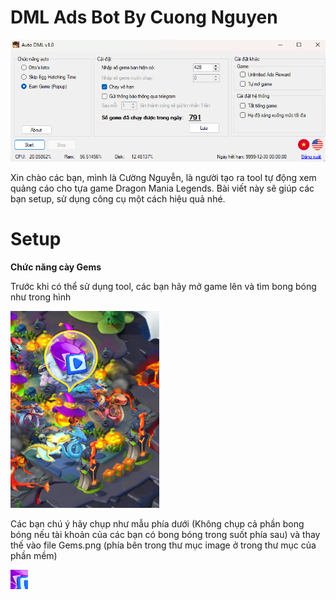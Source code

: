 # DML Ads Bot By Cuong Nguyen

![](https://raw.githubusercontent.com/Richard-NDC/Dml-Ads-Bot-By-Cuong-Nguyen-Guide/refs/heads/main/DMLBot_vie.png)

Xin chào các bạn, mình là Cường Nguyễn, là người tạo ra tool tự động xem quảng cáo cho tựa game Dragon Mania Legends. Bài viết này sẽ giúp các bạn setup, sử dụng công cụ một cách hiệu quả nhé.

# Setup

**Chức năng cày Gems**

Trước khi có thể sử dụng tool, các bạn hãy mở game lên và tìm bong bóng như trong hình

![](https://raw.githubusercontent.com/Richard-NDC/Dml-Ads-Bot-By-Cuong-Nguyen-Guide/refs/heads/main/GemsIcon.png)

Các bạn chú ý hãy chụp như mẫu phía dưới (Không chụp cả phần bong bóng nếu tài khoản của các bạn có bong bóng trong suốt phía sau) và thay thế vào file Gems.png (phía bên trong thư mục image ở trong thư mục của phần mềm)

![](https://raw.githubusercontent.com/Richard-NDC/Dml-Ads-Bot-By-Cuong-Nguyen-Guide/refs/heads/main/GemsExample.png)

